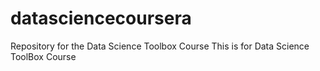 datasciencecoursera
===================

Repository for the Data Science Toolbox Course
This is for Data Science ToolBox Course
